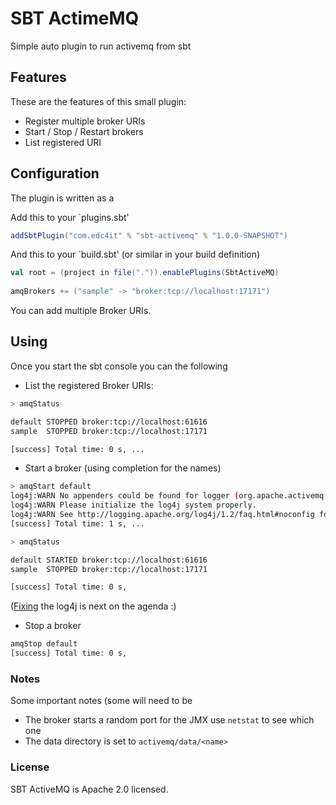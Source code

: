 # SBT ActimeMQ

Simple auto plugin to run activemq from sbt

## Features

These are the features of this small plugin:

- Register multiple broker URIs
- Start / Stop / Restart brokers
- List registered URI


## Configuration

The plugin is written as a 

Add this to your `plugins.sbt' 

```scala
addSbtPlugin("com.edc4it" % "sbt-activemq" % "1.0.0-SNAPSHOT")
```

And this to your `build.sbt' (or similar in your build definition)
```scala
val root = (project in file(".")).enablePlugins(SbtActiveMQ)
 
amqBrokers += ("sample" -> "broker:tcp://localhost:17171")
```

You can add multiple Broker URIs. 

## Using

Once you start the sbt console you can the following

- List the registered Broker URIs:

```bash
> amqStatus

default STOPPED broker:tcp://localhost:61616
sample  STOPPED broker:tcp://localhost:17171

[success] Total time: 0 s, ...
```

- Start a broker (using completion for the names)

```bash
> amqStart default
log4j:WARN No appenders could be found for logger (org.apache.activemq.broker.jmx.ManagementContext).
log4j:WARN Please initialize the log4j system properly.
log4j:WARN See http://logging.apache.org/log4j/1.2/faq.html#noconfig for more info.
[success] Total time: 1 s, ...

> amqStatus

default STARTED broker:tcp://localhost:61616
sample  STOPPED broker:tcp://localhost:17171

[success] Total time: 0 s,
```

([Fixing](https://github.com/edc4it/sbt-activemq/issues/2) the log4j is next on the agenda :)

- Stop a broker

```bash
amqStop default
[success] Total time: 0 s,

```

### Notes

Some important notes (some will need to be 

- The broker starts a random port for the JMX use `netstat` to see which one
- The data directory is set to `activemq/data/<name>`

### License

SBT ActiveMQ  is Apache 2.0 licensed.


